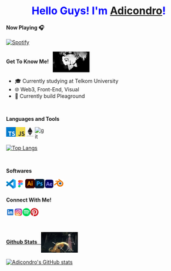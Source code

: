 <h1 align="center" style="color: blue;">Hello Guys! I'm <a href="https://www.linkedin.com/in/adicondro/" target="_blank">Adicondro</a>!</h1>


**Now Playing 🎧**
<br />
<br />
[![Spotify](https://spotify-now-playing-five-orcin.vercel.app/api/spotify)](https://open.spotify.com/user/adicondro_yusuf?si=5fe635aec8204552)
<br />
<br />
**Get To Know Me!︎︎ ︎︎︎ ︎**
<img display="block" alt="Yoriichi" width="100px" align="center" src="https://github.com/Adicondro/Adicondro/blob/db891d40052f01de8ab32e91ba6faa0466e7aa1d/gif/anime.gif" />
- 🎓 Currently studying at Telkom University
- 🌐 Web3, Front-End, Visual
- 🎨 Currently build Pleaground

<br />



**Languages and Tools**


<a href="https://www.typescriptlang.org/" target="_blank"><img align="left" alt="Typescript" width="26px" src="https://raw.githubusercontent.com/github/explore/80688e429a7d4ef2fca1e82350fe8e3517d3494d/topics/typescript/typescript.png" /></a>
<a href="https://www.javascript.com/" target="_blank"> <img align="left" alt="Javascript" width="26px" src="https://raw.githubusercontent.com/github/explore/80688e429a7d4ef2fca1e82350fe8e3517d3494d/topics/javascript/javascript.png"/> </a>
<a href="https://www.ethereum.org/" target="_blank"> <img align="left" alt="Ethereum" width="26px" src="https://raw.githubusercontent.com/github/explore/80688e429a7d4ef2fca1e82350fe8e3517d3494d/topics/ethereum/ethereum.png"/> </a>
<a href="https://git-scm.com/" target="_blank"> <img align="left" alt="git" width="26px" src="https://www.vectorlogo.zone/logos/git-scm/git-scm-icon.svg"/> </a>
<br />
<br />

[![Top Langs](https://github-readme-stats-adicondros-projects.vercel.app/api/top-langs/?username=Adicondro&show_icons=true&theme=dark)](https://github.com/adicondro/github-readme-stats)

<br />

**Softwares**

<img align="left" alt="Visual Studio Code" width="26px" src="https://raw.githubusercontent.com/github/explore/80688e429a7d4ef2fca1e82350fe8e3517d3494d/topics/visual-studio-code/visual-studio-code.png" />
<a href="https://www.figma.com/" target="_blank"> <img align="left" alt="Figma" width="26px" src="https://raw.githubusercontent.com/Adicondro/Adicondro/main/simple-icons/figma.svg"/> </a> 
<a href="https://www.adobe.com/in/products/illustrator.html" target="_blank"> <img align="left" alt="Illustrator" width="26px" src="https://github.com/Aakarsh-B/trying-repos/blob/master/illustrator.png?raw=true"/> </a> 
<a href="https://www.photoshop.com/en" target="_blank"> <img align="left" alt="Photoshop" width="26px" src="https://github.com/Aakarsh-B/trying-repos/blob/master/photoshop.png?raw=true"/> </a>
<a href="https://www.adobe.com/id_en/products/aftereffects" target="_blank"> <img align="left" alt="After Effects" width="26px" src="https://raw.githubusercontent.com/Adicondro/Adicondro/main/simple-icons/aftereffects.svg"/> </a> 
<a href="https://www.blender.org" target="_blank"> <img align="left" alt="Blender" width="26px" src="https://github.com/Aakarsh-B/trying-repos/blob/master/blender.png?raw=true"/> </a>



<br />
<br />

**Connect With Me!︎︎**

<a href="https://linkedin.com/in/adicondro" target="_blank"><img align="left" alt="Adicondro | LinkedIn" width="22px" src="https://raw.githubusercontent.com/Adicondro/Adicondro/main/simple-icons/linkedin.svg" />
<a href="https://instagram.com/adicndro" target="_blank"><img align="left" alt="Adicondro | Instagram" width="22px" src="https://raw.githubusercontent.com/Adicondro/Adicondro/main/simple-icons/instagram.svg" />
<a href="https://open.spotify.com/user/adicondro_yusuf" target="_blank"><img align="left" alt="Adicondro | Spotify" width="22px" src="https://raw.githubusercontent.com/Adicondro/Adicondro/main/simple-icons/spotify.svg" />
<a href="https://pinterest.com/champagnepapoi" target="_blank"><img align="left" alt="Adicondro | Pinterest" width="22px" src="https://raw.githubusercontent.com/Adicondro/Adicondro/main/simple-icons/pinterest.svg" />

<br />
<br />
<br />


**Github Stats ︎︎︎ ︎**
<img display="block" alt="Yoriichi" width="100px" align="center" width="100px" src="https://github.com/Adicondro/Adicondro/blob/c3b6bdc392e053a5eae61ad27c64c59b461667cc/gif/Zenitsu1.gif" />
<br />
<br />
[![Adicondro's GitHub stats](https://github-readme-stats-adicondros-projects.vercel.app/api?username=Adicondro&show_icons=true&theme=dark)](https://github.com/adicondro/github-readme-stats)

